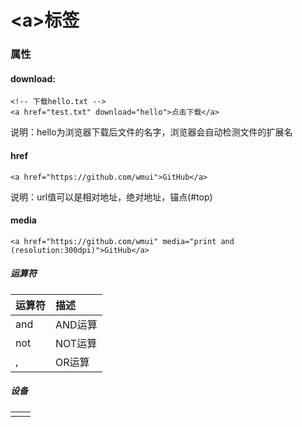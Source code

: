 # &lt;a&gt;标签

### 属性

#### download:

```
<!-- 下载hello.txt -->
<a href="test.txt" download="hello">点击下载</a>
```

说明：hello为浏览器下载后文件的名字，浏览器会自动检测文件的扩展名

#### href

```
<a href="https://github.com/wmui">GitHub</a>
```

说明：url值可以是相对地址，绝对地址，锚点\(\#top\)

#### media

```
<a href="https://github.com/wmui" media="print and (resolution:300dpi)">GitHub</a>
```

##### 运算符

| 运算符 | 描述 |
| :--- | :--- |
| and | AND运算 |
| not | NOT运算 |
| , | OR运算 |

##### 设备

|  |  |
| :--- | :--- |
|  |  |




